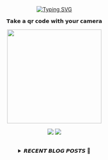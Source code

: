 
<div align="center">
  <br><br><br>
  <a href="https://beomcoder.tistory.com">
    <img src="https://readme-typing-svg.demolab.com?font=Fira+Code&pause=1000&color=B1F767&center=true&vCenter=true&width=435&lines=I'm+Beomwon+Lee%2C;AI+engineer%2C;interested+in+coding." alt="Typing SVG" />
  </a>
  
  <br>
  <p>𝗧𝗮𝗸𝗲 𝗮 𝗾𝗿 𝗰𝗼𝗱𝗲 𝘄𝗶𝘁𝗵 𝘆𝗼𝘂𝗿 𝗰𝗮𝗺𝗲𝗿𝗮</p>
  <p align="center">
    <img width="250" height="250" src="https://github.com/beomwon/beomwon/assets/38881094/3c7a0ddd-6f4a-4531-86cf-b535fecff91c">
  </p>
  
  <p align="center"><a href="https://beomcoder.tistory.com/"><img src="https://img.shields.io/badge/blog-A9BCF5?style=flat-square&logo=Undertale&logoColor=white&link=https://beomcoder.tistory.com/"/></a>  <a href="mailto:viva.beom@gmail.com"><img src="https://img.shields.io/badge/mail-D0A9F5?style=flat-square&logo=Gmail&logoColor=white&link=mailto:viva.beom@gmail.com"/></a></p>
  <br>

  <details>
  <summary>𝙍𝙀𝘾𝙀𝙉𝙏 𝘽𝙇𝙊𝙂 𝙋𝙊𝙎𝙏𝙎 🚩</summary>
  <br>
  <div markdown="1">

  |index|date|title|
  |:---:|---|---|
|1|2023/10/26|[Fast API로 백엔드서버 만들기 [1]](https://beomcoder.tistory.com/107)|
|2|2023/10/24|[간편하고 특이하게 나만의 QR코드 만들기](https://beomcoder.tistory.com/106)|
|3|2023/10/18|[파일명 뒤에 0으로 채워 자릿수 맞추고 일괄 변경하는 배치 파일이나 파이썬 코드](https://beomcoder.tistory.com/105)|
|4|2023/10/17|[구름레벨 '계수기 만들기' 파이썬 코드](https://beomcoder.tistory.com/104)|
|5|2023/10/17|[AWS 포트(방화벽) 연결 실수 해결 [ufw 문제]](https://beomcoder.tistory.com/103)|
|6|2023/09/14|[프로그래머스 '과제 진행하기' 파이썬 풀이](https://beomcoder.tistory.com/102)|
|7|2023/09/04|[프로그래머스 '다리를 지나는 트럭' 파이썬 풀이](https://beomcoder.tistory.com/101)|
|8|2023/08/30|[구름레벨 '징검다리건너기' 파이썬 풀이](https://beomcoder.tistory.com/100)|
</div>
</details>
</div>
